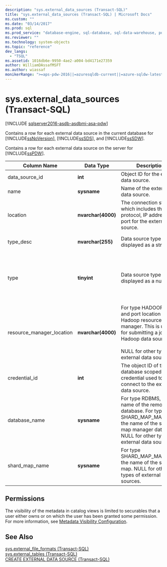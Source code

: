 ```yaml
---
description: "sys.external_data_sources (Transact-SQL)"
title: "sys.external_data_sources (Transact-SQL) | Microsoft Docs"
ms.custom: ""
ms.date: "03/14/2017"
ms.prod: sql
ms.prod_service: "database-engine, sql-database, sql-data-warehouse, pdw"
ms.reviewer: ""
ms.technology: system-objects
ms.topic: "reference"
dev_langs: 
  - "TSQL"
ms.assetid: 1016db6e-9950-4ae2-a004-bd4171e27359
author: WilliamDAssafMSFT
ms.author: wiassaf
monikerRange: ">=aps-pdw-2016||=azuresqldb-current||=azure-sqldw-latest||>=sql-server-2016||>=sql-server-linux-2017||=azuresqldb-mi-current"
---
```

# sys.external_data_sources (Transact-SQL)

[!INCLUDE [sqlserver2016-asdb-asdbmi-asa-pdw](../../includes/applies-to-version/sqlserver2016-asdb-asdbmi-asa-pdw.md)]

  Contains a row for each external data source in the current database for [!INCLUDE[ssNoVersion](../../includes/ssnoversion-md.md)], [!INCLUDE[ssSDS](../../includes/sssds-md.md)], and [!INCLUDE[ssSDW](../../includes/sssdw-md.md)].  
  
 Contains a row for each external data source on the server for [!INCLUDE[ssPDW](../../includes/sspdw-md.md)].  
  
|Column Name|Data Type|Description|Range|  
|-----------------|---------------|-----------------|-----------|  
|data_source_id|**int**|Object ID for the external data source.||  
|name|**sysname**|Name of the external data source.||  
|location|**nvarchar(4000)**|The connection string, which includes the protocol, IP address, and port for the external data source.||  
|type_desc|**nvarchar(255)**|Data source type displayed as a string.|HADOOP, RDBMS, SHARD_MAP_MANAGER, RemoteDataArchiveTypeExtDataSource|  
|type|**tinyint**|Data source type displayed as a number.|0 - HADOOP<br /><br /> 1 - RDBMS<br /><br /> 2 - SHARD_MAP_MANAGER<br /><br /> 3 - RemoteDataArchiveTypeExtDataSource|  
|resource_manager_location|**nvarchar(4000)**|For type HADOOP, the IP and port location of the Hadoop resource manager. This is used for submitting a job on a Hadoop data source.<br /><br /> NULL for other types of external data sources.||  
|credential_id|**int**|The object ID of the database scoped credential used to connect to the external data source.||  
|database_name|**sysname**|For type RDBMS, the name of the remote database. For type, SHARD_MAP_MANAGER, the name of the shard map manager database. NULL for other types of external data sources.||  
|shard_map_name|**sysname**|For type SHARD_MAP_MANAGER, the name of the shard map. NULL for other types of external data sources.||  
  
## Permissions  
 The visibility of the metadata in catalog views is limited to securables that a user either owns or on which the user has been granted some permission. For more information, see [Metadata Visibility Configuration](../../relational-databases/security/metadata-visibility-configuration.md).  
  
## See Also  
 [sys.external_file_formats &#40;Transact-SQL&#41;](../../relational-databases/system-catalog-views/sys-external-file-formats-transact-sql.md)   
 [sys.external_tables &#40;Transact-SQL&#41;](../../relational-databases/system-catalog-views/sys-external-tables-transact-sql.md)   
 [CREATE EXTERNAL DATA SOURCE &#40;Transact-SQL&#41;](../../t-sql/statements/create-external-data-source-transact-sql.md)  
  
  
